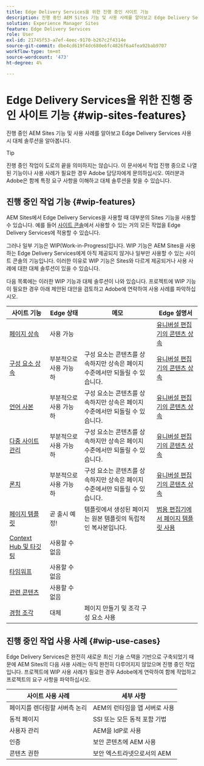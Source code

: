 ```yaml
---
title: Edge Delivery Services을 위한 진행 중인 사이트 기능
description: 진행 중인 AEM Sites 기능 및 사용 사례를 알아보고 Edge Delivery Services 사용 시 대체 솔루션을 알아봅니다.
solution: Experience Manager Sites
feature: Edge Delivery Services
role: User
exl-id: 21745f53-a7ef-4eec-9170-b267c2f4314e
source-git-commit: dbe4cd619f4dc680e6fc4826f6a4fea92bab9707
workflow-type: tm+mt
source-wordcount: '473'
ht-degree: 4%

---
```


# Edge Delivery Services을 위한 진행 중인 사이트 기능 {#wip-sites-features}

진행 중인 AEM Sites 기능 및 사용 사례를 알아보고 Edge Delivery Services 사용 시 대체 솔루션을 알아봅니다.

>[!TIP]
>
>진행 중인 작업이 도로의 끝을 의미하지는 않습니다. 이 문서에서 작업 진행 중으로 나열된 기능이나 사용 사례가 필요한 경우 Adobe 담당자에게 문의하십시오. 여러분과 Adobe은 함께 특정 요구 사항을 이해하고 대체 솔루션을 찾을 수 있습니다.

## 진행 중인 작업 기능 {#wip-features}

AEM Sites에서 Edge Delivery Services을 사용할 때 대부분의 Sites 기능을 사용할 수 있습니다. 예를 들어 [사이트 콘솔](/help/sites-cloud/authoring/sites-console/introduction.md)에서 사용할 수 있는 거의 모든 작업을 Edge Delivery Services에 적용할 수 있습니다.

그러나 일부 기능은 WIP(Work-in-Progress)입니다. WIP 기능은 AEM Sites을 사용하는 Edge Delivery Services에게 아직 제공되지 않거나 일부만 사용할 수 있는 사이트 콘솔의 기능입니다. 이러한 이유로 WIP 기능은 Sites와 다르게 제공되거나 사용 사례에 대한 대체 솔루션이 있을 수 있습니다.

다음 목록에는 이러한 WIP 기능과 대체 솔루션이 나와 있습니다. 프로젝트에 WIP 기능이 필요한 경우 아래 제안된 대안을 검토하고 Adobe에 연락하여 사용 사례를 파악하십시오.

| 사이트 기능 | Edge 상태 | 메모 | Edge 설명서 |
|---|---|---|---|
| [페이지 상속](/help/sites-cloud/administering/msm-and-translation.md) | 사용 가능 |  | [유니버설 편집기의 콘텐츠 상속](/help/sites-cloud/authoring/universal-editor/inheritance.md) |
| [구성 요소 상속](/help/sites-cloud/administering/msm-and-translation.md) | 부분적으로 사용 가능하 | 구성 요소는 콘텐츠를 상속하지만 상속은 페이지 수준에서만 되돌릴 수 있습니다. | [유니버설 편집기의 콘텐츠 상속](/help/sites-cloud/authoring/universal-editor/inheritance.md) |
| [언어 사본](/help/sites-cloud/administering/translation/overview.md) | 부분적으로 사용 가능하 | 구성 요소는 콘텐츠를 상속하지만 상속은 페이지 수준에서만 되돌릴 수 있습니다. | [유니버설 편집기의 콘텐츠 상속](/help/sites-cloud/authoring/universal-editor/inheritance.md) |
| [다중 사이트 관리](/help/sites-cloud/administering/msm/overview.md) | 부분적으로 사용 가능하 | 구성 요소는 콘텐츠를 상속하지만 상속은 페이지 수준에서만 되돌릴 수 있습니다. | [유니버설 편집기의 콘텐츠 상속](/help/sites-cloud/authoring/universal-editor/inheritance.md) |
| [론치](/help/sites-cloud/authoring/launches/overview.md) | 부분적으로 사용 가능하 | 구성 요소는 콘텐츠를 상속하지만 상속은 페이지 수준에서만 되돌릴 수 있습니다. | [유니버설 편집기의 콘텐츠 상속](/help/sites-cloud/authoring/universal-editor/inheritance.md) |
| [페이지 템플릿](/help/sites-cloud/authoring/page-editor/templates.md) | 곧 출시 예정! | 템플릿에서 생성된 페이지는 원본 템플릿의 독립적인 복사본입니다. | [범용 편집기에서 페이지 템플릿 사용](/help/sites-cloud/authoring/universal-editor/templates.md) |
| [Context Hub 및 타깃팅](/help/sites-cloud/authoring/personalization/overview.md) | 사용할 수 없음 |  |  |
| [타임워프](/help/sites-cloud/authoring/launches/preview.md) | 사용할 수 없음 |  |  |
| [관련 콘텐츠](/help/sites-cloud/authoring/page-editor/editor-side-panel.md#associated-content-browser) | 사용할 수 없음 |  |  |
| [경험 조각](/help/sites-cloud/authoring/fragments/experience-fragments.md) | 대체 | 페이지 만들기 및 조각 구성 요소 사용 |  |

## 진행 중인 작업 사용 사례 {#wip-use-cases}

Edge Delivery Services은 완전히 새로운 최신 기술 스택을 기반으로 구축되었기 때문에 AEM Sites의 다음 사용 사례는 아직 완전히 다루어지지 않았으며 진행 중인 작업입니다. 프로젝트에 WIP 사용 사례가 필요한 경우 Adobe에게 연락하여 함께 작업하고 프로젝트의 요구 사항을 파악하십시오.

| 사이트 사용 사례 | 세부 사항 |
|---|---|
| 페이지를 렌더링할 서버측 논리 | AEM의 런타임을 앱 서버로 사용 |
| 동적 페이지 | SSI 또는 모든 동적 포함 기법 |
| 사용자 관리 | AEM을 IdP로 사용 |
| 인증 | 보안 콘텐츠에 AEM 사용 |
| 콘텐츠 권한 | 보안 엑스트라넷으로서의 AEM |
